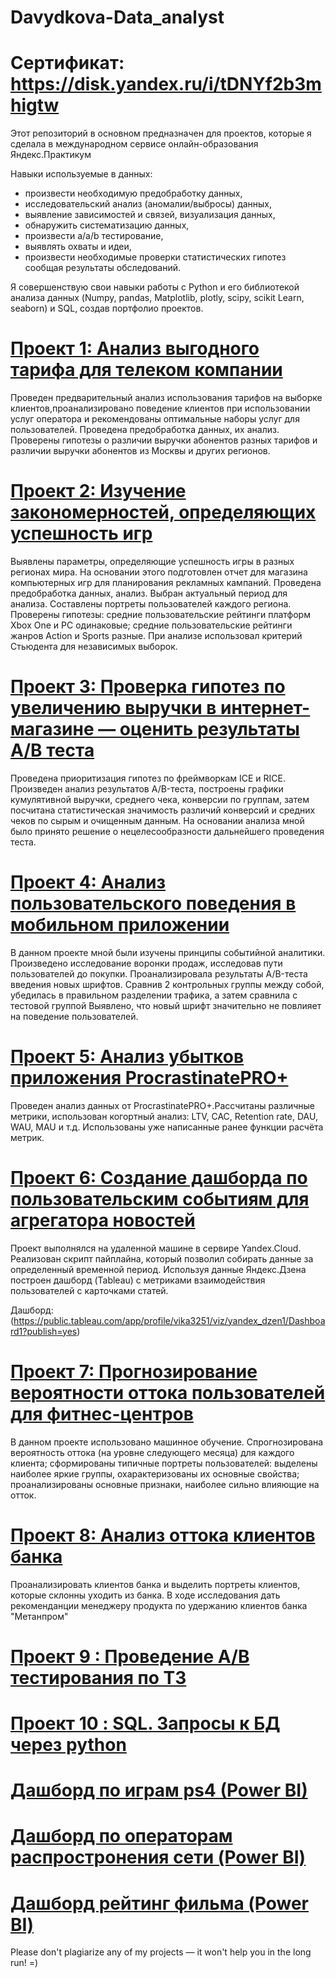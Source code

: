 # Davydkova-Data_analyst
# Сертификат: https://disk.yandex.ru/i/tDNYf2b3mhigtw
Этот репозиторий в основном предназначен для проектов, которые я сделала в  международном сервисе онлайн-образования Яндекс.Практикум  

Навыки используемые в данных:
- произвести необходимую предобработку данных,
- исследовательский анализ (аномалии/выбросы) данных,
- выявление зависимостей и связей, визуализация данных,
- обнаружить систематизацию данных,
- произвести а/a/b тестирование,
- выявлять охваты и идеи, 
- произвести необходимые проверки статистических гипотез сообщая результаты обследований.

 Я совершенствую свои навыки работы с Python и его библиотекой анализа данных (Numpy, pandas, Matplotlib, plotly, scipy, scikit Learn, seaborn) и SQL, создав портфолио проектов.
 
# [Проект 1: Анализ выгодного тарифа для телеком компании](https://github.com/Davydkova/Davydkova-Data_analyst/tree/main/project1)

Проведен предварительный анализ использования тарифов на выборке клиентов,проанализировано поведение клиентов при использовании услуг оператора и рекомендованы оптимальные наборы услуг для пользователей. Проведена предобработка данных, их анализ. Проверены гипотезы о различии выручки абонентов разных тарифов и
различии выручки абонентов из Москвы и других регионов.

# [Проект 2: Изучение закономерностей, определяющих успешность игр](https://github.com/Davydkova/Davydkova-Data_analyst/tree/main/project2)

Выявлены параметры, определяющие успешность игры в разных регионах мира. На основании этого подготовлен отчет для магазина компьютерных игр для планирования
рекламных кампаний. Проведена предобработка данных, анализ. Выбран актуальный период для анализа. Составлены портреты пользователей каждого региона. Проверены
гипотезы: 
средние пользовательские рейтинги платформ Xbox One и PC одинаковые;
средние пользовательские рейтинги жанров Action и Sports разные.
При анализе использовал критерий Стьюдента для независимых выборок.

# [Проект 3: Проверка гипотез по увеличению выручки в интернет-магазине — оценить результаты A/B теста](https://github.com/Davydkova/Davydkova-Data_analyst/tree/main/project3)

Проведена приоритизация гипотез по фреймворкам ICE и RICE. Произведен анализ результатов A/B-теста, построены графики кумулятивной выручки, среднего чека,
конверсии по группам, затем посчитана статистическая значимость различий конверсий и средних чеков по сырым и очищенным данным. На основании анализа мной было
принято решение о нецелесообразности дальнейшего проведения теста.

# [Проект 4: Анализ пользовательского поведения в мобильном приложении](https://github.com/Davydkova/Davydkova-Data_analyst/tree/main/project4)

В данном проекте мной были изучены принципы событийной аналитики. Произведено исследование воронки продаж, исследовав пути пользователей до покупки. Проанализировала
результаты A/B-теста введения новых шрифтов. Сравнив 2 контрольных группы между собой, убедилась в правильном разделении трафика, а затем сравнила с тестовой группой
Выявлено, что новый шрифт значительно не повлияет на поведение пользователей.

# [Проект 5: Анализ убытков приложения ProcrastinatePRO+](https://github.com/Davydkova/Davydkova-Data_analyst/tree/main/project5)

Проведен анализ данных от ProcrastinatePRO+.Рассчитаны различные метрики, использован когортный анализ: LTV, CAC, Retention rate, DAU, WAU, MAU и т.д. 
Использованы уже написанные ранее функции расчёта метрик. 

# [Проект 6:  Создание дашборда по пользовательским событиям для агрегатора новостей](https://github.com/Davydkova/Davydkova-Data_analyst/tree/main/project6 )

Проект выполнялся на удаленной машине в сервире  Yandex.Cloud. Реализован скрипт пайплайна, который позволил собирать данные за определенный временной период.  Используя данные Яндекс.Дзена построен дашборд (Tableau) с метриками взаимодействия пользователей с карточками статей. 

Дашборд: (https://public.tableau.com/app/profile/vika3251/viz/yandex_dzen1/Dashboard1?publish=yes)

# [Проект 7: Прогнозирование вероятности оттока пользователей для фитнес-центров](https://github.com/Davydkova/Davydkova-Data_analyst/tree/main/project%207)

В данном проекте использовано машинное обучение. Спрогнозирована вероятность оттока (на уровне следующего месяца) для каждого клиента; 
сформированы типичные портреты пользователей: выделены наиболее яркие группы, охарактеризованы их основные свойства; 
проанализированы основные признаки, наиболее сильно влияющие на отток.

# [Проект 8: Анализ оттока клиентов банка](https://github.com/Davydkova/Davydkova-Data_analyst/tree/main/churn_bank)

Проанализировать клиентов банка и выделить портреты клиентов, которые склонны уходить из банка. В ходе исследования дать рекоменданции менеджеру продукта по удержанию клиентов банка "Метанпром"

# [Проект 9 : Проведение А/В тестирования по ТЗ](https://github.com/Davydkova/Davydkova-Data_analyst/tree/main/a_b%20test_final%20project) 

# [Проект 10 : SQL. Запросы к БД через python](https://github.com/Davydkova/Davydkova-Data_analyst/tree/main/sql_project)

# [Дашборд по играм ps4 (Power BI)](https://disk.yandex.ru/i/XEICPQw70C_NZg) 

# [Дашборд по операторам распростронения сети (Power BI)](https://disk.yandex.ru/i/oDxiS7pca1EyXQ) 

# [Дашборд рейтинг фильма (Power BI)](https://disk.yandex.ru/d/Yp6SSc1z2Tp-aw)

Please don't plagiarize any of my projects — it won't help you in the long run! =)
